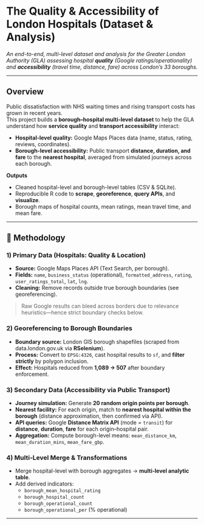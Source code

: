 # The Quality & Accessibility of London Hospitals (Dataset & Analysis)

_An end-to-end, multi-level dataset and analysis for the Greater London Authority (GLA) assessing hospital **quality** (Google ratings/operationality) and **accessibility** (travel time, distance, fare) across London’s 33 boroughs._

---

## Overview

Public dissatisfaction with NHS waiting times and rising transport costs has grown in recent years.  
This project builds a **borough–hospital multi-level dataset** to help the GLA understand how **service quality** and **transport accessibility** interact:

- **Hospital-level quality:** Google Maps Places data (name, status, rating, reviews, coordinates).  
- **Borough-level accessibility:** Public transport **distance, duration, and fare** to the **nearest hospital**, averaged from simulated journeys across each borough.

**Outputs**
- Cleaned hospital-level and borough-level tables (CSV & SQLite).  
- Reproducible R code to **scrape**, **georeference**, **query APIs**, and **visualize**.  
- Borough maps of hospital counts, mean ratings, mean travel time, and mean fare.

---

## 🧩 Methodology

### 1) Primary Data (Hospitals: Quality & Location)
- **Source:** Google Maps Places API (Text Search, per borough).  
- **Fields:** `name`, `business_status` (operational), `formatted_address`, `rating`, `user_ratings_total`, `lat`, `lng`.  
- **Cleaning:** Remove records outside true borough boundaries (see georeferencing).

> Raw Google results can bleed across borders due to relevance heuristics—hence strict boundary checks below.

### 2) Georeferencing to Borough Boundaries
- **Boundary source:** London GIS borough shapefiles (scraped from data.london.gov.uk via **RSelenium**).  
- **Process:** Convert to `EPSG:4326`, cast hospital results to `sf`, and **filter strictly** by polygon inclusion.  
- **Effect:** Hospitals reduced from **1,089 → 507** after boundary enforcement.

### 3) Secondary Data (Accessibility via Public Transport)
- **Journey simulation:** Generate **20 random origin points per borough**.  
- **Nearest facility:** For each origin, match to **nearest hospital within the borough** (distance approximation, then confirmed via API).  
- **API queries:** Google **Distance Matrix API** (mode = `transit`) for **distance**, **duration**, **fare** for each origin–hospital pair.
- **Aggregation:** Compute borough-level means: `mean_distance_km`, `mean_duration_mins`, `mean_fare_gbp`.

### 4) Multi-Level Merge & Transformations
- Merge hospital-level with borough aggregates → **multi-level analytic table**.  
- Add derived indicators:
  - `borough_mean_hospital_rating`  
  - `borough_hospital_count`  
  - `borough_operational_count`  
  - `borough_operational_per` (% operational)

---
